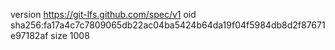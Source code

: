 version https://git-lfs.github.com/spec/v1
oid sha256:fa17a4c7c7809065db22ac04ba5424b64da19f04f5984db8d2f87671e97182af
size 1008
